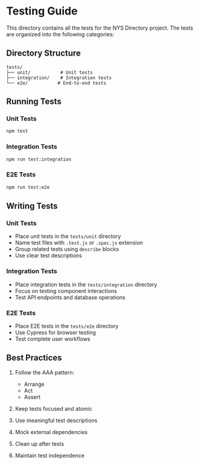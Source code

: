 # Testing Guide

This directory contains all the tests for the NYS Directory project. The tests are organized into the following categories:

## Directory Structure

```
tests/
├── unit/           # Unit tests
├── integration/    # Integration tests
└── e2e/           # End-to-end tests
```

## Running Tests

### Unit Tests
```bash
npm test
```

### Integration Tests
```bash
npm run test:integration
```

### E2E Tests
```bash
npm run test:e2e
```

## Writing Tests

### Unit Tests
- Place unit tests in the `tests/unit` directory
- Name test files with `.test.js` or `.spec.js` extension
- Group related tests using `describe` blocks
- Use clear test descriptions

### Integration Tests
- Place integration tests in the `tests/integration` directory
- Focus on testing component interactions
- Test API endpoints and database operations

### E2E Tests
- Place E2E tests in the `tests/e2e` directory
- Use Cypress for browser testing
- Test complete user workflows

## Best Practices

1. Follow the AAA pattern:
   - Arrange
   - Act
   - Assert

2. Keep tests focused and atomic
3. Use meaningful test descriptions
4. Mock external dependencies
5. Clean up after tests
6. Maintain test independence 